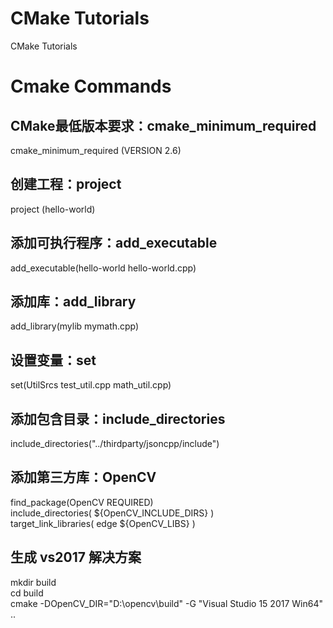 # CMake Tutorials
CMake Tutorials

# Cmake Commands

## CMake最低版本要求：cmake_minimum_required
cmake_minimum_required (VERSION 2.6)

## 创建工程：project
project (hello-world)

## 添加可执行程序：add_executable
add_executable(hello-world hello-world.cpp)

## 添加库：add_library
add_library(mylib mymath.cpp)

## 设置变量：set
set(UtilSrcs test_util.cpp math_util.cpp)

## 添加包含目录：include_directories
include_directories("../thirdparty/jsoncpp/include")

## 添加第三方库：OpenCV
find_package(OpenCV REQUIRED)  
include_directories( ${OpenCV_INCLUDE_DIRS} )  
target_link_libraries( edge ${OpenCV_LIBS} )  

## 生成 vs2017 解决方案
mkdir build  
cd build  
cmake -DOpenCV_DIR="D:\opencv\build" -G "Visual Studio 15 2017 Win64" ..  
